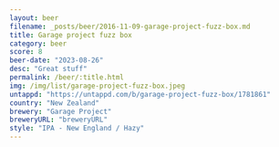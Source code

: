 ```yaml
---
layout: beer
filename: _posts/beer/2016-11-09-garage-project-fuzz-box.md
title: Garage project fuzz box
category: beer
score: 8
beer-date: "2023-08-26"
desc: "Great stuff"
permalink: /beer/:title.html
img: /img/list/garage-project-fuzz-box.jpeg
untappd: "https://untappd.com/b/garage-project-fuzz-box/1781861"
country: "New Zealand"
brewery: "Garage Project"
breweryURL: "breweryURL"
style: "IPA - New England / Hazy"
---
```

